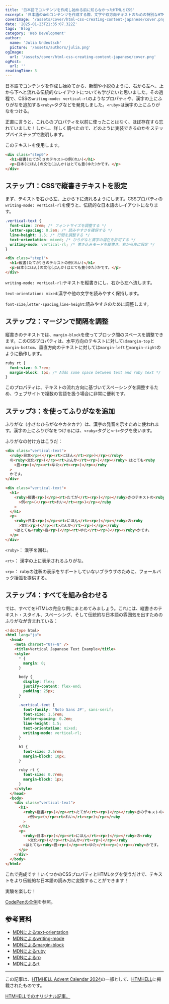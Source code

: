 ```yaml
---
title: '日本語でコンテンツを作成し始める前に知らなかったHTMLとCSS'
excerpt: '日本語のWebコンテンツを作成する際、文字や双方向テキストのための特別なHTML要素があり、それらはあまり知られていませんが、表示や機能を大幅に向上させます。今回は、それらを詳しく見ていきます。'
coverImage: '/assets/cover/html-css-creating-content-japanese/cover.png'
date: '2025-01-23T21:35:07.322Z'
tags: 'Blog'
category: 'Web Development'
author:
  name: 'Julia Undeutsch'
  picture: '/assets/authors/julia.png'
ogImage:
  url: '/assets/cover/html-css-creating-content-japanese/cover.png'
ogPost:
  url: ''
readingTime: 3
---
```


日本語でコンテンツを作成し始めてから、新聞や小説のように、右から左へ、上から下へと流れる伝統的なレイアウトについても学びたいと思いました。その過程で、CSSの`writing-mode: vertical-rl`のようなプロパティや、漢字の上にふりがなを追加する`<ruby>`タグなどを発見しました。`<ruby>`は漢字の上にふりがなをつける。

正直に言うと、これらのプロパティを以前に使ったことはなく、ほぼ存在すら忘れていました！しかし、詳しく調べたので、どのように実装できるのかをステップバイステップで説明します。

このテキストを使用します。

```html
<div class="step0">
  <h1>縦書(たてが)きのテキストの例(れい)</h1>
  <p>日本(にほん)の文化(ぶんか)はとても豊(ゆた)かです。</p>
</div>
```

## ステップ1：CSSで縦書きテキストを設定

まず、テキストを右から左、上から下に流れるようにします。CSSプロパティの`writing-mode: vertical-rl`を使うと、伝統的な日本語のレイアウトになります。

```css
.vertical-text {
  font-size: 2rem; /* フォントサイズを調整する */
  letter-spacing: 0.2em; /* 読みやすさを確保する */
  line-height: 1.5; /* 行間を調整する */
  text-orientation: mixed; /* ひらがなと漢字の混在を許可する */
  writing-mode: vertical-rl; /* 書き込みモードを縦書き、右から左に設定 */
}
```

```html
<div class="step1">
  <h1>縦書(たてが)きのテキストの例(れい)</h1>
  <p>日本(にほん)の文化(ぶんか)はとても豊(ゆた)かです。</p>
</div>
```

`writing-mode: vertical-rl`:テキストを縦書きにし、右から左へ流します。

`text-orientation: mixed`:漢字や他の文字を読みやすく保持します。

`font-size`,`letter-spacing`,`line-height`:読みやすさのために調整します。

## ステップ2：マージンで間隔を調整

縦書きのテキストでは、`margin-block`を使ってブロック間のスペースを調整できます。このCSSプロパティは、水平方向のテキストに対しては`margin-top`と`margin-bottom`、垂直方向のテキストに対しては`margin-left`と`margin-right`のように動作します。

```css
ruby rt {
  font-size: 0.7rem;
  margin-block: 1px; /* Adds some space between text and ruby text */
}
```

このプロパティは、テキストの流れ方向に基づいてスペーシングを調整するため、ウェブサイトで複数の言語を扱う場合に非常に便利です。

## ステップ3：<ruby>を使ってふりがなを追加

ふりがな（小さなひらがなやカタカナ）は、漢字の発音を示すために使われます。漢字の上にふりがなをつけるには、`<ruby>`タグと`<rt>`タグを使います。

ふりがなの付け方はこうだ：

```html
<div class="vertical-text">
  <ruby>日本<rp>(</rp><rt>にほん</rt><rp>)</rp></ruby>
  の<ruby>文化<rp>(</rp><rt>ぶんか</rt><rp>)</rp></ruby> はとても<ruby
    >豊<rp>(</rp><rt>ゆた</rt><rp>)</rp></ruby
  >
  かです。
</div>
```

```html
<div class="vertical-text">
  <h1>
    <ruby>縦書<rp>(</rp><rt>たてが</rt><rp>)</rp></ruby>きのテキストの<ruby
      >例<rp>(</rp><rt>れい</rt><rp>)</rp></ruby
    >
  </h1>
  <p>
    <ruby>日本<rp>(</rp><rt>にほん</rt><rp>)</rp></ruby>の<ruby
      >文化<rp>(</rp><rt>ぶんか</rt><rp>)</rp></ruby
    >はとても<ruby>豊<rp>(</rp><rt>ゆた</rt><rp>)</rp></ruby>かです。
  </p>
</div>
```

`<ruby>`： 漢字を囲む。

`<rt>`： 漢字の上に表示されるふりがな。

`<rp>`： rubyの注釈の表示をサポートしていないブラウザのために、フォールバック括弧を提供する。

## ステップ4：すべてを組み合わせる

では、すべてをHTMLの完全な例にまとめてみましょう。これには、縦書きのテキスト・スタイル、スペーシング、そして伝統的な日本語の雰囲気を出すためのふりがなが含まれている：

```html
<!doctype html>
<html lang="ja">
  <head>
    <meta charset="UTF-8" />
    <title>Vertical Japanese Text Example</title>
    <style>
      * {
        margin: 0;
      }

      body {
        display: flex;
        justify-content: flex-end;
        padding: 25px;
      }

      .vertical-text {
        font-family: 'Noto Sans JP', sans-serif;
        font-size: 1.5rem;
        letter-spacing: 0.2em;
        line-height: 1.5;
        text-orientation: mixed;
        writing-mode: vertical-rl;
      }

      h1 {
        font-size: 2.5rem;
        margin-block: 10px;
      }

      ruby rt {
        font-size: 0.7rem;
        margin-block: 1px;
      }
    </style>
  </head>
  <body>
    <div class="vertical-text">
      <h1>
        <ruby>縦書<rp>(</rp><rt>たてが</rt><rp>)</rp></ruby>きのテキストの<ruby
          >例<rp>(</rp><rt>れい</rt><rp>)</rp></ruby
        >
      </h1>
      <p>
        <ruby>日本<rp>(</rp><rt>にほん</rt><rp>)</rp></ruby>の<ruby
          >文化<rp>(</rp><rt>ぶんか</rt><rp>)</rp></ruby
        >はとても<ruby>豊<rp>(</rp><rt>ゆた</rt><rp>)</rp></ruby>かです。
      </p>
    </div>
  </body>
</html>
```

これで完成です！いくつかのCSSプロパティとHTMLタグを使うだけで、テキストをより伝統的な日本語の読み方に変換することができます！

実験を楽しむ！

[CodePenの全例](https://codepen.io/YuriDevAT/pen/poMawje)を参照。

## 参考資料

- [MDNによるtext-orientation](https://developer.mozilla.org/ja/docs/Web/CSS/text-orientation)
- [MDNによるwriting-mode](https://developer.mozilla.org/ja/docs/Web/CSS/writing-mode)
- [MDNによるmargin-block](https://developer.mozilla.org/ja/docs/Web/CSS/margin-block)
- [MDNによるruby](https://developer.mozilla.org/ja/docs/Web/HTML/Element/ruby)
- [MDNによるrp](https://developer.mozilla.org/ja/docs/Web/HTML/Element/rp)
- [MDNによるrt](https://developer.mozilla.org/ja/docs/Web/HTML/Element/rt)

---

この記事は、[HTMHELL Advent Calendar 2024](https://www.htmhell.dev/adventcalendar/)の一部として、[HTMHELL](https://www.htmhell.dev/adventcalendar/)に掲載されたものです。

[HTMHELLでのオリジナル記事。](https://www.htmhell.dev/adventcalendar/2024/12/)
